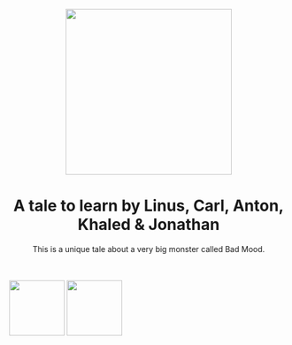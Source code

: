<p align="center">
  <img src="https://www.pinclipart.com/picdir/big/13-134576_stock-market-monster-clip-art-scary-monster-png.png" width="300">
  <h1 align="center">A tale to learn by Linus, Carl, Anton, Khaled & Jonathan</h1>
  <p align="center">This is a unique tale about a very big monster called Bad Mood.<p>

  <br>
  <br>

  <img src="https://www.pinclipart.com/picdir/big/13-134576_stock-market-monster-clip-art-scary-monster-png.png" width="100">
  <img src="https://www.pinclipart.com/picdir/big/13-134576_stock-market-monster-clip-art-scary-monster-png.png" width="100">


</p>